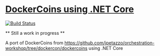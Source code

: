 # [DockerCoins using .NET Core](https://github.com/richardcase/dockercoinsnetcore)
[![Build Status](https://travis-ci.org/richardcase/dockercoinsnetcore.svg?branch=master)](https://travis-ci.org/richardcase/dockercoinsnetcore)

** Still a work in progress **

A port of DockerCoins from https://github.com/jpetazzo/orchestration-workshop/tree/dockercon/dockercoins using .NET Core